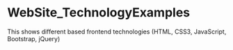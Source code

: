 # WebSite_TechnologyExamples
This shows different based frontend technologies (HTML, CSS3, JavaScript, Bootstrap, jQuery)
